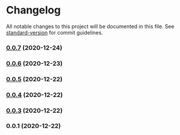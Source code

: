 # Changelog

All notable changes to this project will be documented in this file. See [standard-version](https://github.com/conventional-changelog/standard-version) for commit guidelines.

### [0.0.7](https://github.com/kinescope/react-kinescope-player/compare/v0.0.6...v0.0.7) (2020-12-24)

### [0.0.6](https://github.com/kinescope/react-kinescope-player/compare/v0.0.5...v0.0.6) (2020-12-23)

### [0.0.5](https://github.com/kinescope/react-kinescope-player/compare/v0.0.4...v0.0.5) (2020-12-22)

### [0.0.4](https://github.com/kinescope/react-kinescope-player/compare/v0.0.3...v0.0.4) (2020-12-22)

### [0.0.3](https://github.com/kinescope/react-kinescope-player/compare/v0.0.1...v0.0.3) (2020-12-22)

### 0.0.1 (2020-12-22)
